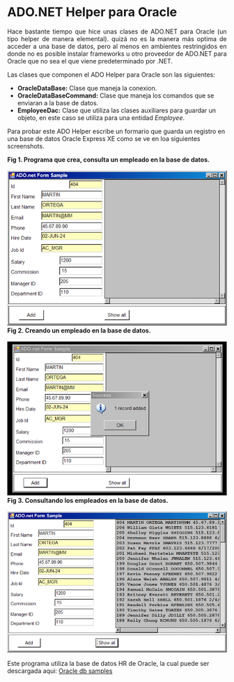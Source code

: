 # ADO.NET Helper para Oracle

<p align="Justify">
Hace bastante tiempo que hice unas clases de ADO.NET para Oracle (un tipo helper de manera elemental). quizá no es la manera más optima de acceder a una base de datos, pero al menos en ambientes restringidos en donde no es posible instalar frameworks u otro proveedor de ADO.NET para Oracle que no sea el que viene predeterminado por .NET.</p>
<P>
Las clases que componen el ADO Helper para Oracle son las siguientes:
<ul>
<li><b>OracleDataBase:</b> Clase que maneja la conexion.</li>
<li><b>OracleDataBaseCommand:</b> Clase que maneja los comandos que se enviaran a la base de datos.</li>
<li><b>EmployeeDac:</b> Clase que utiliza las clases auxiliares para guardar un objeto, en este caso se utiliza para una entidad <i>Employee</i>.</li>
</ul>
</p>
<p>
Para probar este ADO Helper escribe un formario que guarda un registro en una base de datos Oracle Express XE como se ve en loa siguientes screenshots.
<div><b>Fig 1. Programa que crea, consulta un empleado en la base de datos.</b></div><br>
<div>
<IMG src="images/OraAdo1.png">
</div>
<div><b>Fig 2. Creando un empleado en la base de datos.</b></div><br>
<div>
<IMG src="images/OraAdo2.png">
</div>
<div><b>Fig 3. Consultando los empleados en la base de datos.</b></div><br>
<div>
<IMG src="images/OraAdo3.png">
</div>
</p>
<p>
Este programa utiliza la base de datos HR de Oracle, la cual puede ser descargada aqui:
<a href="https://github.com/oracle-samples/db-sample-schemas">Oracle db samples</a>
</p>

